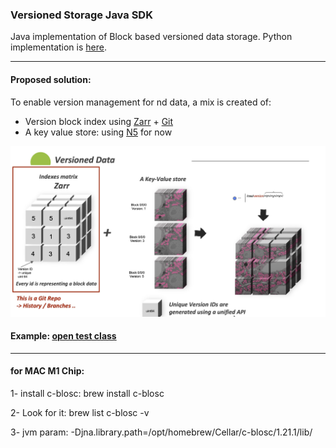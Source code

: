 ### Versioned Storage Java SDK

Java implementation of Block based versioned data storage. Python implementation is [here](https://github.com/JaneliaSciComp/VersionedStorage/).

----
#### Proposed solution:
To enable version management for nd data, a mix is created of:
- Version block index using [Zarr](https://zarr.readthedocs.io/en/stable/) + [Git](https://git-scm.com/) 
- A key value store: using [N5](https://github.com/saalfeldlab/n5) for now


![solution](img/architecture.jpg "Proposed solution")

#### Example: [open test class](src/main/java/org/janelia/scicomp/v5/tests/TestsWriter.java) 


----
#### for MAC M1 Chip:

1- install c-blosc: brew install c-blosc

2- Look for it: brew list c-blosc -v

3- jvm param: -Djna.library.path=/opt/homebrew/Cellar/c-blosc/1.21.1/lib/
